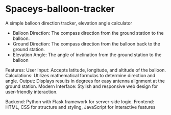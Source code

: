 # Spaceys-balloon-tracker
A simple balloon direction tracker, elevation angle calculator

- Balloon Direction: The compass direction from the ground station to the balloon.
- Ground Direction: The compass direction from the balloon back to the ground station.
- Elevation Angle: The angle of inclination from the ground station to the balloon

Features:
User Input: Accepts latitude, longitude, and altitude of the balloon.
Calculations: Utilizes mathematical formulas to determine direction and angle.
Output: Displays results in degrees for easy antenna alignment at the ground station.
Modern Interface: Stylish and responsive web design for user-friendly interaction.

Backend: Python with Flask framework for server-side logic.
Frontend: HTML, CSS for structure and styling, JavaScript for interactive features
